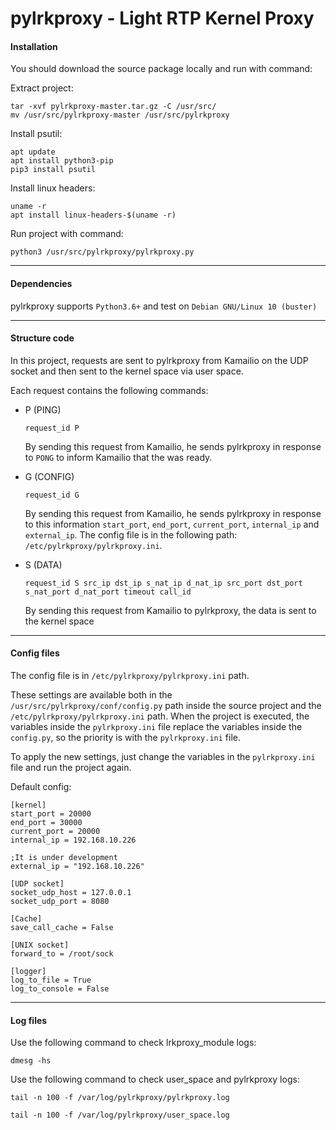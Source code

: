 # pylrkproxy - Light RTP Kernel Proxy

#### Installation


You should download the source package locally and run with command:

Extract project:

```
tar -xvf pylrkproxy-master.tar.gz -C /usr/src/
mv /usr/src/pylrkproxy-master /usr/src/pylrkproxy
```

Install psutil:

```
apt update
apt install python3-pip
pip3 install psutil
```

Install linux headers:

```
uname -r
apt install linux-headers-$(uname -r)
```

Run project with command:

```
python3 /usr/src/pylrkproxy/pylrkproxy.py
```


----
#### Dependencies

pylrkproxy supports `Python3.6+` and test on `Debian GNU/Linux 10 (buster)`

----

#### Structure code

In this project, requests are sent to pylrkproxy from Kamailio on the UDP socket and then sent to the kernel space via user space.

Each request contains the following commands:

- P (PING)
    ```
    request_id P
    ```
    By sending this request from Kamailio, he sends pylrkproxy in response to `PONG` to inform Kamailio that the was ready.
    <br/>

- G (CONFIG)
   ```
   request_id G
   ```
    By sending this request from Kamailio, he sends pylrkproxy in response to this information `start_port`, `end_port`, `current_port`, `internal_ip` and  `external_ip`.
    The config file is in the following path: `/etc/pylrkproxy/pylrkproxy.ini`.
    <br/> 

- S (DATA)
    ```
    request_id S src_ip dst_ip s_nat_ip d_nat_ip src_port dst_port s_nat_port d_nat_port timeout call_id
    ```
    By sending this request from Kamailio to pylrkproxy, the data is sent to the kernel space

----

#### Config files

The config file is in ``/etc/pylrkproxy/pylrkproxy.ini`` path.

These settings are available both in the `/usr/src/pylrkproxy/conf/config.py` path inside the source project and the `/etc/pylrkproxy/pylrkproxy.ini` path.
When the project is executed, the variables inside the `pylrkproxy.ini` file replace the variables inside the `config.py`, so the priority is with the `pylrkproxy.ini` file.

To apply the new settings, just change the variables in the `pylrkproxy.ini` file and run the project again.

Default config:
```
[kernel]
start_port = 20000
end_port = 30000
current_port = 20000
internal_ip = 192.168.10.226

;It is under development
external_ip = "192.168.10.226"

[UDP socket]
socket_udp_host = 127.0.0.1
socket_udp_port = 8080

[Cache]
save_call_cache = False

[UNIX socket]
forward_to = /root/sock

[logger]
log_to_file = True
log_to_console = False
```
----

#### Log files
Use the following command to check lrkproxy_module logs:

```
dmesg -hs
```


Use the following command to check user_space and pylrkproxy logs:

```
tail -n 100 -f /var/log/pylrkproxy/pylrkproxy.log
```

```
tail -n 100 -f /var/log/pylrkproxy/user_space.log
```